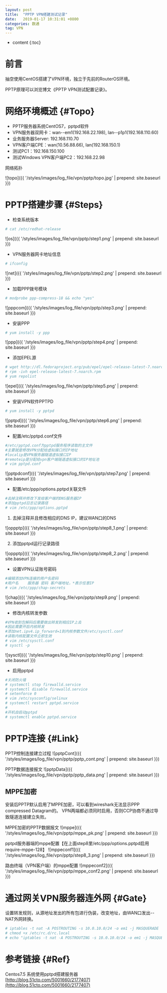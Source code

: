```yaml
---
layout: post
title:  "PPTP VPN搭建测试记录"
date:   2019-01-17 10:31:01 +0800
categories: 数通
tag: VPN
---
```


* content
{:toc}


前言
====================================
抽空使用CentOS搭建了VPN环境，独立于先前的RouterOS环境。

PPTP原理可以浏览博文《PPTP VPN测试配置记录》。

网络环境概述                                                    {#Topo}
====================================
+ PPTP服务器系统CentOS7，pptpd软件
+ VPN服务器双网卡：wan--em1(192.168.22.198), lan--p1p1(192.168.110.60)
+ 业务服务器Server: 192.168.110.70
+ VPN客户端CPE：wan(10.56.88.66), lan(192.168.150.1)
+ 测试PC1：192.168.150.100
+ 测试Windows VPN客户端PC2：192.168.22.98

网络拓扑

![topo]({{ '/styles/images/log_file/vpn/pptp/topo.jpg' | prepend: site.baseurl  }})

PPTP搭建步骤                                                    {#Steps}
====================================
+ 检查系统版本
```bash
# cat /etc/redhat-release
```
![os]({{ '/styles/images/log_file/vpn/pptp/step1.png' | prepend: site.baseurl  }})

+ VPN服务器网卡地址信息
```bash
# ifconfig
```
![net]({{ '/styles/images/log_file/vpn/pptp/step2.png' | prepend: site.baseurl  }})

+ 加载PPP拨号模块
```bash
# modprobe ppp-compress-18 && echo "yes"
```
![pppcom]({{ '/styles/images/log_file/vpn/pptp/step3.png' | prepend: site.baseurl  }})

+ 安装PPP
```bash
# yum install -y ppp
```
![ppp]({{ '/styles/images/log_file/vpn/pptp/step4.png' | prepend: site.baseurl  }})

+ 添加EPEL源
```bash
# wget http://dl.fedoraproject.org/pub/epel/epel-release-latest-7.noarch.rpm
# rpm -ivh epel-release-latest-7.noarch.rpm
# yum repolist
```
![epel]({{ '/styles/images/log_file/vpn/pptp/step5.png' | prepend: site.baseurl  }})

+ 安装VPN软件PPTPD
```bash
# yum install -y pptpd
```
![pptpd]({{ '/styles/images/log_file/vpn/pptp/step6.png' | prepend: site.baseurl  }})

+ 配置/etc/pptpd.conf文件
```bash
#/etc/pptpd.conf为pptpd服务程序读取的主文件
#主要就是修改VPN分配给虚拟接口的IP地址
#localip是VPN服务器隧道虚拟接口IP
#remoteip是分配给vpn客户端隧道虚拟接口的IP地址池
# vim pptpd.conf
```
![pptpdconf]({{ '/styles/images/log_file/vpn/pptp/step7.png' | prepend: site.baseurl  }})

+ 配置/etc/ppp/options.pptpd关联文件
```bash
#去掉注释并修改下发给客户端的DNS服务器IP
#添加pptpd日志记录路径
# vim /etc/ppp/options.pptpd
```
1. 去掉注释并且修改相应的DNS IP，建议WAN口的DNS

![oppptp]({{ '/styles/images/log_file/vpn/pptp/step8_1.png' | prepend: site.baseurl  }})

2. 添加pptpd运行记录路径

![oppptp]({{ '/styles/images/log_file/vpn/pptp/step8_2.png' | prepend: site.baseurl  }})

+ 设置VPN认证账号密码
```bash
#编辑添加VPN连接的用户名密码
#用户名	服务器 密码 客户端地址，*表示任意IP
# vim /etc/ppp/chap-secrets
```
![chap]({{ '/styles/images/log_file/vpn/pptp/step9.png' | prepend: site.baseurl  }})

+ 修改内核转发参数
```bash
#VPN收到包解码后需要做出转发到相应IP上去
#因此需要开启内核转发
#添加net.ipv4.ip_forward=1到内核参数文件/etc/sysctl.conf
#读取内核配置文件立即生效
# vim /etc/sysctl.conf
# sysctl -p
```
![sysctl]({{ '/styles/images/log_file/vpn/pptp/step10.png' | prepend: site.baseurl  }})

+ 启用pptpd
```bash
#关闭防火墙
# systemctl stop firewalld.service
# systemctl disable firewalld.service
# setenforce 0
# vim /etc/sysconfig/selinux
# systemctl restart pptpd.service
#
#开机自启动pptpd
# systemctl enable pptpd.service
```

PPTP连接                                                    {#Link}
====================================
PPTP控制连接建立过程
![pptpCont]({{ '/styles/images/log_file/vpn/pptp/pptp_cont.png' | prepend: site.baseurl  }})

PPTP数据连接报文
![pptpData]({{ '/styles/images/log_file/vpn/pptp/pptp_data.png' | prepend: site.baseurl  }})

MPPE加密
------------------------------------

安装后PPTP默认启用了MPPE加密，可以看到wireshark无法显示PPP compressed Datagram的。
VPN两端都必须同时启用，否则CCP协商不通过导致隧道连接建立失败。

MPPE加密的PPTP数据报文
![mppe]({{ '/styles/images/log_file/vpn/pptp/mppe_pk.png' | prepend: site.baseurl  }})

pptpd服务器端的mppe配置【在上面step8里/etc/ppp/options.pptpd启用require-mppe-128】
![mppeconf1]({{ '/styles/images/log_file/vpn/pptp/step8_3.png' | prepend: site.baseurl  }})

路由终端（VPN客户端）的mppe配置
![mppeconf2]({{ '/styles/images/log_file/vpn/pptp/mppe_conf2.png' | prepend: site.baseurl  }})


通过网关VPN服务器连外网                                                    {#Gate}
====================================
设置转发规则，从源地址发出的所有包进行伪装，改变地址，由WAN口发出--NAT外网转换。
```bash
# iptables -t nat -A POSTROUTING -s 10.0.10.0/24 -o em1 -j MASQUERADE
# chmod +x /etc/rc.d/rc.local
# echo "iptables -t nat -A POSTROUTING -s 10.0.10.0/24 -o em1 -j MASQUERADE" >> /etc/rc.d/rc.local
```

参考链接                                                    {#Ref}
====================================
Centos7.5 系统使用pptpd搭建服务器[http://blog.51cto.com/5001660/2177407](http://blog.51cto.com/5001660/2177407)
